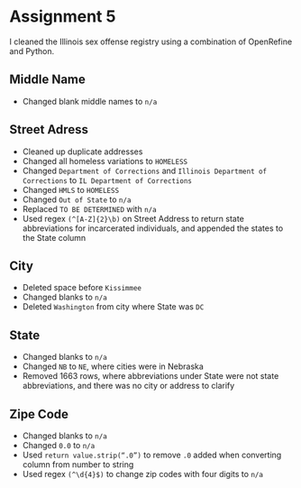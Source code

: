 # Assignment 5

I cleaned the Illinois sex offense registry using a combination of OpenRefine and Python.

## Middle Name
* Changed blank middle names to `n/a`

## Street Adress
* Cleaned up duplicate addresses
* Changed all homeless variations to `HOMELESS`
* Changed `Department of Corrections` and `Illinois Department of Corrections` to `IL Department of Corrections`
* Changed `HMLS` to `HOMELESS`
* Changed `Out of State` to `n/a`
* Replaced `TO BE DETERMINED` with `n/a`
* Used regex `(^[A-Z]{2}\b)` on Street Address to return state abbreviations for incarcerated individuals, and appended the states to the State column


## City
* Deleted space before `Kissimmee`
* Changed blanks to `n/a`
* Deleted `Washington` from city where State was `DC`

## State
* Changed blanks to `n/a`
* Changed `NB` to `NE`, where cities were in Nebraska
* Removed 1663 rows, where abbreviations under State were not state abbreviations, and there was no city or address to clarify

## Zipe Code
* Changed blanks to `n/a`
* Changed `0.0` to `n/a`
* Used `return value.strip(“.0”)` to remove `.0` added when converting column from number to string
* Used regex `(^\d{4}$)` to change zip codes with four digits to `n/a`
